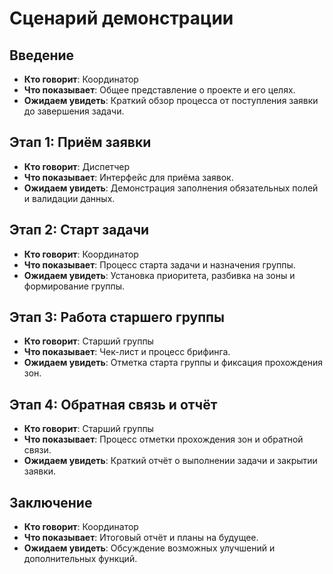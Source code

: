 # Сценарий демонстрации

## Введение
- **Кто говорит**: Координатор
- **Что показывает**: Общее представление о проекте и его целях.
- **Ожидаем увидеть**: Краткий обзор процесса от поступления заявки до завершения задачи.

## Этап 1: Приём заявки
- **Кто говорит**: Диспетчер
- **Что показывает**: Интерфейс для приёма заявок.
- **Ожидаем увидеть**: Демонстрация заполнения обязательных полей и валидации данных.

## Этап 2: Старт задачи
- **Кто говорит**: Координатор
- **Что показывает**: Процесс старта задачи и назначения группы.
- **Ожидаем увидеть**: Установка приоритета, разбивка на зоны и формирование группы.

## Этап 3: Работа старшего группы
- **Кто говорит**: Старший группы
- **Что показывает**: Чек-лист и процесс брифинга.
- **Ожидаем увидеть**: Отметка старта группы и фиксация прохождения зон.

## Этап 4: Обратная связь и отчёт
- **Кто говорит**: Старший группы
- **Что показывает**: Процесс отметки прохождения зон и обратной связи.
- **Ожидаем увидеть**: Краткий отчёт о выполнении задачи и закрытии заявки.

## Заключение
- **Кто говорит**: Координатор
- **Что показывает**: Итоговый отчёт и планы на будущее.
- **Ожидаем увидеть**: Обсуждение возможных улучшений и дополнительных функций.
